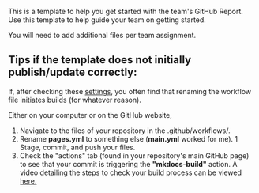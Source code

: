 This is a template to help you get started with the team's GitHub Report. Use this template to help guide your team on getting started.

You will need to add additional files per team assignment.

## Tips if the template does not initially publish/update correctly:
If, after checking these [settings](https://embedded-systems-design.github.io/fork-report-website/#settings-to-check/), you often find that renaming the workflow file initiates builds (for whatever reason).

Either on your computer or on the GitHub website,
1. Navigate to the files of your repository in the .github/workflows/.
1. Rename **pages.yml** to something else (**main.yml** worked for me).
1 Stage, commit, and push your files.
1. Check the "actions" tab (found in your repository's main GitHub page) to see that your commit is triggering the **"mkdocs-build"** action.
A video detailing the steps to check your build process can be viewed [here.](https://www.youtube.com/watch?v=8EgFkG2HHxM/) 
